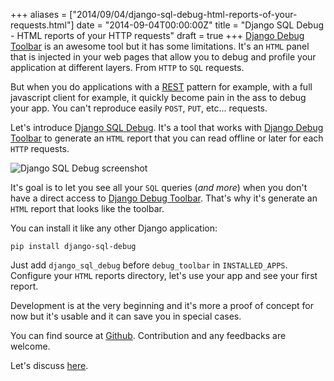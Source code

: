 +++
aliases = ["2014/09/04/django-sql-debug-html-reports-of-your-requests.html"]
date = "2014-09-04T00:00:00Z"
title = "Django SQL Debug - HTML reports of your HTTP requests"
draft = true
+++
[Django Debug Toolbar][1] is an awesome tool but it has some limitations. It's an `HTML` panel that is injected in your web pages that allow you to debug and profile your application at different layers. From `HTTP` to `SQL` requests.

But when you do applications with a [REST][2] pattern for example, with a full javascript client for example, it quickly become pain in the ass to debug your app.
You can't reproduce easily `POST`, `PUT`, etc... requests.

Let's introduce [Django SQL Debug][3]. It's a tool that works with [Django Debug Toolbar][1] to generate an `HTML` report that you can read offline or later for each `HTTP` requests.

![Django SQL Debug screenshot](https://raw.githubusercontent.com/toxinu/django-sql-debug/master/screenshots/01.png)

It's goal is to let you see all your `SQL` queries (*and more*) when you don't have a direct access to [Django Debug Toolbar][1].
That's why it's generate an `HTML` report that looks like the toolbar.

You can install it like any other Django application:

<code>pip install django-sql-debug</code>

Just add `django_sql_debug` before `debug_toolbar` in `INSTALLED_APPS`. Configure your `HTML` reports directory, let's use your app and see your first report.

Development is at the very beginning and it's more a proof of concept for now but it's usable and it can save you in special cases.

You can find source at [Github][3]. Contribution and any feedbacks are welcome.

Let's discuss [here][4].

[1]: https://github.com/django-debug-toolbar/django-debug-toolbar
[2]: http://en.wikipedia.org/wiki/Representational_state_transfer
[3]: https://github.com/socketubs/django-sql-debug
[4]: https://news.ycombinator.com/item?id=8268848
